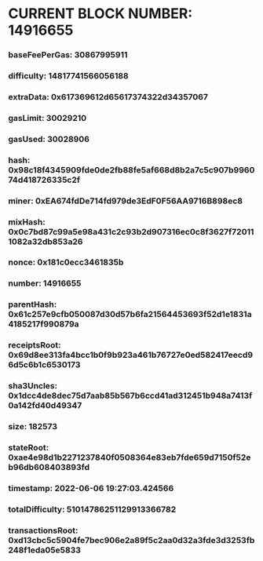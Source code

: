 # CURRENT BLOCK NUMBER: 14916655

### baseFeePerGas: 30867995911
### difficulty: 14817741566056188
### extraData: 0x617369612d65617374322d34357067
### gasLimit: 30029210
### gasUsed: 30028906
### hash: 0x98c18f4345909fde0de2fb88fe5af668d8b2a7c5c907b996074d418726335c2f
### miner: 0xEA674fdDe714fd979de3EdF0F56AA9716B898ec8
### mixHash: 0x0c7bd87c99a5e98a431c2c93b2d907316ec0c8f3627f720111082a32db853a26
### nonce: 0x181c0ecc3461835b
### number: 14916655
### parentHash: 0x61c257e9cfb050087d30d57b6fa21564453693f52d1e1831a4185217f990879a
### receiptsRoot: 0x69d8ee313fa4bcc1b0f9b923a461b76727e0ed582417eecd96d5c6b1c6530173
### sha3Uncles: 0x1dcc4de8dec75d7aab85b567b6ccd41ad312451b948a7413f0a142fd40d49347
### size: 182573
### stateRoot: 0xae4e98d1b2271237840f0508364e83eb7fde659d7150f52eb96db608403893fd
### timestamp: 2022-06-06 19:27:03.424566
### totalDifficulty: 51014786251129913366782
### transactionsRoot: 0xd13cbc5c5904fe7bec906e2a89f5c2aa0d32a3fde3d3253fb248f1eda05e5833
